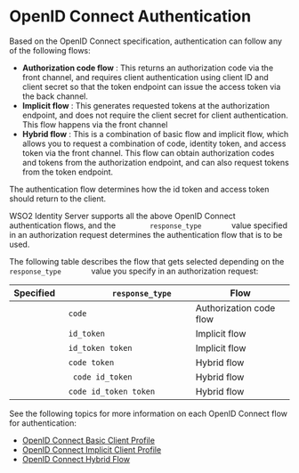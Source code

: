 # OpenID Connect Authentication

Based on the OpenID Connect specification, authentication can follow any
of the following flows:

-   **Authorization code flow** : This returns an authorization code via
    the front channel, and requires client authentication using client
    ID and client secret so that the token endpoint can issue the access
    token via the back channel.
-   **Implicit flow** : This generates requested tokens at the
    authorization endpoint, and does not require the client secret for
    client authentication. This flow happens via the front channel
-   **Hybrid flow** : This is a combination of basic flow and implicit
    flow, which allows you to request a combination of code, identity
    token, and access token via the front channel. This flow can obtain
    authorization codes and tokens from the authorization endpoint, and
    can also request tokens from the token endpoint.

The authentication flow determines how the id token and access token
should return to the client.

WSO2 Identity Server supports all the above OpenID Connect
authentication flows, and the `         response_type        ` value
specified in an authorization request determines the authentication flow
that is to be used.

The following table describes the flow that gets selected depending on
the `         response_type        ` value you specify in an
authorization request:

| Specified `             response_type            ` | Flow                    |
|----------------------------------------------------|-------------------------|
| `             code            `                    | Authorization code flow |
| `             id_token            `                | Implicit flow           |
| `             id_token token            `          | Implicit flow           |
| `             code token            `              | Hybrid flow             |
| `              code id_token             `         | Hybrid flow             |
| `             code id_token token            `     | Hybrid flow             |

See the following topics for more information on each OpenID Connect
flow for authentication:

-   [OpenID Connect Basic Client
    Profile](../../learn/openid-connect-basic-client-profile)
-   [OpenID Connect Implicit Client
    Profile](../../learn/openid-connect-implicit-client-profile)
-   [OpenID Connect Hybrid Flow](../../learn/openid-connect-hybrid-flow)

  
